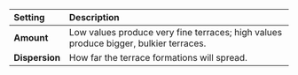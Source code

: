 | Setting        | Description                                                                          |
| :------------- | :----------------------------------------------------------------------------------- |
| **Amount**     | Low values produce very fine terraces; high values produce bigger, bulkier terraces. |
| **Dispersion** | How far the terrace formations will spread.                                          |